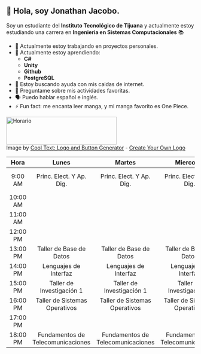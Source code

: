 ## 👋 Hola, soy Jonathan Jacobo.

Soy un estudiante del **Instituto Tecnológico de Tijuana** y actualmente estoy estudiando una carrera en **Ingenieria en Sistemas Computacionales** 📚 

- 🔭 Actualmente estoy trabajando en proyectos personales.
- 🌱 Actualmente estoy aprendiendo:
   - **C#**
   - **Unity**
   - **Github**
   - **PostgreSQL**
- 🤔 Estoy buscando ayuda con mis caidas de internet.
- 💬 Preguntame sobre mis actividades favoritas.
- 🗣️ Puedo hablar español e inglés.
- ⚡ Fun fact: me encanta leer manga, y mi manga favorito es One Piece.

<a href="https://cooltext.com"><img src="https://images.cooltext.com/5466569.png" width="295" height="74" alt="Horario" /></a>
<br />Image by <a href="https://cooltext.com">Cool Text: Logo and Button Generator</a> - <a href="https://cooltext.com/Edit-Logo?LogoID=3636714080">Create Your Own Logo</a>

| Hora | Lunes | Martes | Miercoles | Jueves | Viernes |
|:-:|:-:|:-:|:-:|:-:|:-:|
| 9:00 AM | Princ. Elect. Y Ap. Dig. | Princ. Elect. Y Ap. Dig. | Princ. Elect. Y Ap. Dig. | Princ. Elect. Y Ap. Dig. | Princ. Elect. Y Ap. Dig. |
| 10:00 AM |  |  |  |  |  ‎ ‎ ‎ ‎ ‎ ‎ ‎ ‎ ‎ ‎ ‎ ‎ ‎ ‎ ‎ ‎ ‎ ‎ ‎ ‎ ‎ ‎ ‎ ‎ |
| 11:00 AM |  |  |  |  |  |
| 12:00 PM |  |  |  |  |  |
| 13:00 PM | Taller de Base de Datos | Taller de Base de Datos | Taller de Base de Datos | Taller de Base de Datos |  |
| 14:00 PM | Lenguajes de Interfaz | Lenguajes de Interfaz | Lenguajes de Interfaz | Lenguajes de Interfaz |  |
| 15:00 PM | Taller de Investigación 1 | Taller de Investigación 1 | Taller de Investigación 1 | Taller de Investigación 1 |  |
| 16:00 PM | Taller de Sistemas Operativos | Taller de Sistemas Operativos | Taller de Sistemas Operativos | Taller de Sistemas Operativos |  |
| 17:00 PM |  |  |  |  |  |
| 18:00 PM | Fundamentos de Telecomunicaciones | Fundamentos de Telecomunicaciones | Fundamentos de Telecomunicaciones | Fundamentos de Telecomunicaciones |  |
